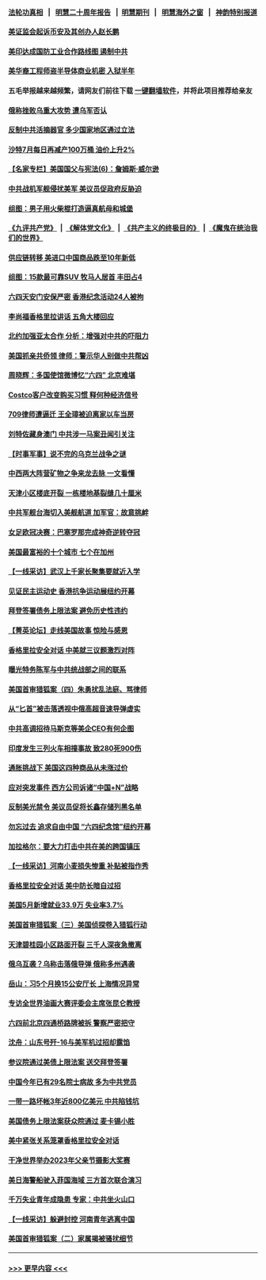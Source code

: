 #### [法轮功真相](https://github.com/gfw-breaker/truth/blob/master/README.md?t=0) &nbsp;&nbsp;|&nbsp;&nbsp; [明慧二十周年报告](https://github.com/gfw-breaker/mh-reports/blob/master/README.md?t=0) &nbsp;&nbsp;|&nbsp;&nbsp;[明慧期刊](https://github.com/gfw-breaker/mh-qikan) &nbsp;&nbsp;|&nbsp;&nbsp; [明慧海外之窗](https://github.com/gfw-breaker/mh-news/blob/master/README.md?t=0) &nbsp;&nbsp;|&nbsp;&nbsp; [神韵特别报道](https://github.com/gfw-breaker/mh-news/blob/master/shenyun.md?t=0)
#### [美证监会起诉币安及其创办人赵长鹏](../pages/nf4514/n14010534.md?t=06061243) 
#### [美印达成国防工业合作路线图 遏制中共](../pages/nf4514/n14010470.md?t=06061243) 
#### [美华裔工程师盗半导体商业机密 入狱半年](../pages/nf4514/n14010038.md?t=06061243) 
#### 五毛举报越来越频繁，请网友们前往下载 [一键翻墙软件](https://github.com/gfw-breaker/ssr-accounts)，并将此项目推荐给亲友
#### [俄称挫败乌重大攻势 遭乌军否认](../pages/nf4514/n14010357.md?t=06061243) 
#### [反制中共活摘器官 多少国家地区通过立法](../pages/nf4514/n14009863.md?t=06061243) 
#### [沙特7月每日再减产100万桶 油价上升2%](../pages/nf4514/n14010058.md?t=06061243) 
#### [【名家专栏】美国国父与宪法(6)：詹姆斯‧威尔逊](../pages/nf4514/n14008891.md?t=06061243) 
#### [中共战机军舰侵扰美军 美议员促政府反胁迫](../pages/nf4514/n14009969.md?t=06061243) 
#### [组图：男子用火柴棍打造逼真航母和城堡](../pages/nf4514/n14008889.md?t=06061243) 
#### [《九评共产党》](https://github.com/begood0513/9ping.md/blob/master/README.md) &nbsp;|&nbsp; [《解体党文化》](../../../../jtdwh.md/blob/master/README.md)  &nbsp;|&nbsp; [《共产主义的终极目的》](../../../../gczydzjmd.md/blob/master/README.md) &nbsp;|&nbsp; [《魔鬼在统治我们的世界》](../../../../mgztzwmdsj.md/blob/master/README.md) 
#### [供应链转移 美进口中国商品跌至10年新低](../pages/nf4514/n14009843.md?t=06061243) 
#### [组图：15款最可靠SUV 牧马人居首 丰田占4](../pages/nf4514/n14008245.md?t=06061243) 
#### [六四天安门安保严密 香港纪念活动24人被拘](../pages/nf4514/n14009800.md?t=06061243) 
#### [李尚福香格里拉讲话 五角大楼回应](../pages/nf4514/n14009782.md?t=06061243) 
#### [北约加强亚太合作 分析：增强对中共的吓阻力](../pages/nf4514/n14009767.md?t=06061243) 
#### [美国抓亲共侨领 律师：警示华人别做中共帮凶](../pages/nf4514/n14009219.md?t=06061243) 
#### [周晓辉：多国使馆微博忆“六四” 北京难堪](../pages/nf4514/n14009823.md?t=06061243) 
#### [Costco客户改变购买习惯 释何种经济信号](../pages/nf4514/n14009463.md?t=06061243) 
#### [709律师遭逼迁 王全璋被迫离家以车当房](../pages/nf4514/n14009309.md?t=06061243) 
#### [刘特佐藏身澳门 中共涉一马案丑闻引关注](../pages/nf4514/n14009183.md?t=06061243) 
#### [【时事军事】说不完的乌克兰战争之谜](../pages/nf4514/n14009422.md?t=06061243) 
#### [中西两大阵营矿物之争来龙去脉 一文看懂](../pages/nf4514/n14009390.md?t=06061243) 
#### [天津小区楼底开裂 一栋楼地基裂缝几十厘米](../pages/nf4514/n14009633.md?t=06061243) 
#### [中共军舰台海切入美舰航道 加军官：故意挑衅](../pages/nf4514/n14009530.md?t=06061243) 
#### [女足欧冠决赛：巴塞罗那完成神奇逆转夺冠](../pages/nf4514/n14009526.md?t=06061243) 
#### [美国最富裕的十个城市 七个在加州](../pages/nf4514/n14009152.md?t=06061243) 
#### [【一线采访】武汉上千家长聚集要就近入学](../pages/nf4514/n14009497.md?t=06061243) 
#### [见证民主运动史 香港抗争运动展纽约开幕](../pages/nf4514/n14009473.md?t=06061243) 
#### [拜登签署债务上限法案 避免历史性违约](../pages/nf4514/n14009453.md?t=06061243) 
#### [【菁英论坛】走线美国故事 惊险与感恩](../pages/nf4514/n14009399.md?t=06061243) 
#### [香格里拉安全对话 中美就三议题激烈对阵](../pages/nf4514/n14009412.md?t=06061243) 
#### [曝光特务陈军与中共统战部之间的联系](../pages/nf4514/n14009091.md?t=06061243) 
#### [美国首审猎狐案（四）朱勇扰乱法庭、骂律师](../pages/nf4514/n14009171.md?t=06061243) 
#### [从“匕首”被击落透视中俄高超音速导弹虚实](../pages/nf4514/n14008433.md?t=06061243) 
#### [中共高调招待马斯克等美企CEO有何企图](../pages/nf4514/n14009040.md?t=06061243) 
#### [印度发生三列火车相撞事故 致280死900伤](../pages/nf4514/n14009045.md?t=06061243) 
#### [通胀挑战下 美国这四种商品从未涨过价](../pages/nf4514/n14009059.md?t=06061243) 
#### [应对突发事件 西方公司诉诸“中国+N”战略](../pages/nf4514/n14009051.md?t=06061243) 
#### [反制美光禁令 美议员促将长鑫存储列黑名单](../pages/nf4514/n14009028.md?t=06061243) 
#### [勿忘过去 追求自由中国 “六四纪念馆”纽约开幕](../pages/nf4514/n14009057.md?t=06061243) 
#### [加拉格尔：要大力打击中共在美的跨国镇压](../pages/nf4514/n14009013.md?t=06061243) 
#### [【一线采访】河南小麦损失惨重 补贴被指作秀](../pages/nf4514/n14008833.md?t=06061243) 
#### [香格里拉安全对话 美中防长暗自过招](../pages/nf4514/n14008973.md?t=06061243) 
#### [美国5月新增就业33.9万 失业率3.7%](../pages/nf4514/n14008910.md?t=06061243) 
#### [美国首审猎狐案（三）美国侦探卷入猎狐行动](../pages/nf4514/n14008592.md?t=06061243) 
#### [天津碧桂园小区路面开裂 三千人深夜急撤离](../pages/nf4514/n14008707.md?t=06061243) 
#### [俄乌互袭？乌称击落俄导弹 俄称多州遇袭](../pages/nf4514/n14008754.md?t=06061243) 
#### [岳山：习5个月换15公安厅长 上海情况异常](../pages/nf4514/n14008756.md?t=06061243) 
#### [专访全世界油画大赛评委会主席张昆仑教授](../pages/nf4514/n14008327.md?t=06061243) 
#### [六四前北京四通桥路牌被拆 警察严密把守](../pages/nf4514/n14008612.md?t=06061243) 
#### [沈舟：山东号歼-16与美军机过招却露馅](../pages/nf4514/n14008448.md?t=06061243) 
#### [参议院通过美债上限法案 送交拜登签署](../pages/nf4514/n14008474.md?t=06061243) 
#### [中国今年已有29名院士病故 多为中共党员](../pages/nf4514/n14007969.md?t=06061243) 
#### [一带一路坏帐3年近800亿美元 中共陷钱坑](../pages/nf4514/n14008263.md?t=06061243) 
#### [美国债务上限法案获众院通过 麦卡锡小胜](../pages/nf4514/n14008190.md?t=06061243) 
#### [美中紧张关系笼罩香格里拉安全对话](../pages/nf4514/n14008258.md?t=06061243) 
#### [干净世界举办2023年父亲节摄影大奖赛](../pages/nf4514/n14007557.md?t=06061243) 
#### [美日海警船驶入菲国海域 三方首次联合演习](../pages/nf4514/n14008145.md?t=06061243) 
#### [千万失业青年成隐患 专家：中共坐火山口](../pages/nf4514/n14008027.md?t=06061243) 
#### [【一线采访】躲避封控 河南青年逃离中国](../pages/nf4514/n14007961.md?t=06061243) 
#### [美国首审猎狐案（二）家属揭被骚扰细节](../pages/nf4514/n14007826.md?t=06061243) 

----
#### [ >>> 更早内容 <<< ](../indexes/nf4514-earlier.md)
